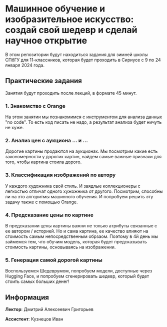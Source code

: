 # Машинное обучение и изобразительное искусство: создай свой шедевр и сделай научное открытие
В этом репозитории будут находиться задания для зимней школы СПбГУ для 11-классников, которая будет проходить в Сириусе с 9 по 24 января 2024 года.

## Практические задания
Занятия будут проходить после лекций, в формате 45 минут.

### 1. Знакомство с Orange
На этом занятии мы познакомимся с инструментом для анализа данных "no code". То есть код писать не надо, а результат анализа будет ничуть не хуже.

### 2. Анализ цен с аукциона ... и ...
Дорогие картины продаются на аукционах. Мы посмотрим какие есть закономерности у дорогих картин, найдем самые важные признаки для того, чтобы картина стоила дорого.

### 3. Классификация изображений по автору
У каждого художника свой стиль. И заядлые коллекционеры с легкостью отличат одного хужожника от другого. Посмотрим, способны ли на это алгоритмы машинного обучения. И попробуем решить эту задачу также с помощью Orange.

### 4. Предсказание цены по картине
В предсказании цены картины важни не только атрибуты связанные с ее автором / историей. Но и сама картина, ее качество влияют на стоимость самым непосредственным обрзаом. Поэтому в 4й день мы займемся тем, что обучим модель, которая будет предсказывать стоимость картины, основываясь на изображении.

### 5. Генерация самой дорогой картины
Воспользуемся Шедеврумом, попробуем модели, доступные через Hugging Face, и попробуем сгенерировать шедевр, который будет стоить самых больших денег!

## Информация
**Лектор**: Дмитрий Алексеевич Григорьев

**Ассистент**: Кузнецов Иван

